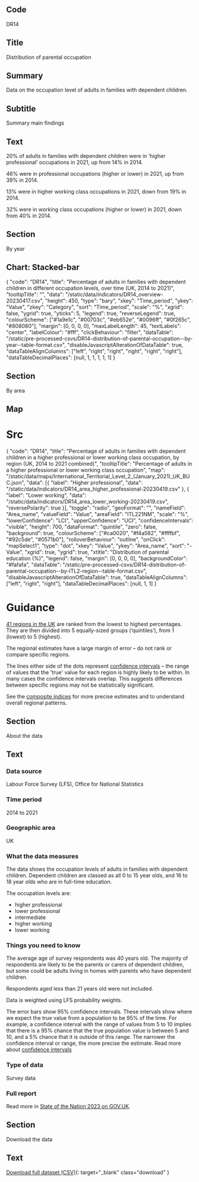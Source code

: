 ## Code
DR14

## Title
Distribution of parental occupation

## Summary
Data on the occupation level of adults in families with dependent children.

## Subtitle
Summary main findings

## Text
20% of adults in families with dependent children were in ‘higher professional’ occupations in 2021, up from 14% in 2014.

46% were in professional occupations (higher or lower) in 2021, up from 39% in 2014.

13% were in higher working class occupations in 2021, down from 19% in 2014.

32% were in working class occupations (higher or lower) in 2021, down from 40% in 2014.

## Section
By year

## Chart: Stacked-bar
{
    "code": "DR14",
    "title": "Percentage of adults in families with dependent children in different occupation levels, over time (UK, 2014 to 2021)",
    "tooltipTitle": "",
    "data": "/static/data/indicators/DR14_overview-20230417.csv",
    "height": 450,
    "type": "bary",
    "xkey": "Time_period",
    "ykey": "Value",
    "zkey": "Category",
    "sort": "Time_period",
    "scale": "%",
    "xgrid": false,
    "ygrid": true,
    "yticks": 5,
    "legend": true,
    "reverseLegend": true,
    "colourScheme": ["#1a9e1c", "#00703c", "#eb652e", "#0096ff", "#0f265c", "#808080"],
    "margin": [0, 0, 0, 0],
    "maxLabelLength": 45,
    "textLabels": "center",
    "labelColour": "#fff",
    "clickBehaviour": "filter",
    "dataTable": "/static/pre-processed-csvs/DR14-distribution-of-parental-occupation--by-year--table-format.csv",
    "disableJavascriptAlterationOfDataTable": true,
    "dataTableAlignColumns": ["left", "right", "right", "right", "right", "right"],
    "dataTableDecimalPlaces": [null, 1, 1, 1, 1, 1]
}

## Section
By area

## Map
# Src
{
    "code": "DR14",
    "title": "Percentage of adults in families with dependent children in a higher professional or lower working class occupation, by region (UK, 2014 to 2021 combined)",
    "tooltipTitle": "Percentage of adults in a higher professional or lower working class occupation",
    "map": "/static/data/maps/International_Territorial_Level_2_(January_2021)_UK_BUC.json",
    "data": [{
        "label": "Higher professional",
        "data": "/static/data/indicators/DR14_area_higher_professional-20230419.csv"
    }, {
        "label": "Lower working",
        "data": "/static/data/indicators/DR14_area_lower_working-20230419.csv",
        "reversePolarity": true
    }],
    "toggle": "radio",
    "geoFormat": "",
    "nameField": "Area_name",
    "valueField": "Value",
    "areaField": "ITL221NM",
    "scale": "%",
    "lowerConfidence": "LCI",
    "upperConfidence": "UCI",
    "confidenceIntervals": "visible",
    "height": 700,
    "dataFormat": "quintile",
    "zero": false,
    "background": true,
    "colourScheme": ["#ca0020", "#f4a582", "#ffffbf", "#92c5de", "#0571b0"],
    "rolloverBehaviour": "outline",
    "onClick": "mapSelect1",
    "type": "dot",
    "xkey": "Value",
    "ykey": "Area_name",
    "sort": "-Value",
    "xgrid": true,
    "ygrid": true,
    "xtitle": "Distribution of parental education (%)",
    "legend": false,
    "margin": [0, 0, 0, 0],
    "backgroundColor": "#fafafa",
    "dataTable": "/static/pre-processed-csvs/DR14-distribution-of-parental-occupation--by-ITL2-region--table-format.csv",
    "disableJavascriptAlterationOfDataTable": true,
    "dataTableAlignColumns": ["left", "right", "right"],
    "dataTableDecimalPlaces": [null, 1, 1]
}

# Guidance
[41 regions in the UK](/social_mobility_by_area#the-41-regions) are ranked from the lowest to highest percentages.
They are then divided into 5 equally-sized groups (‘quintiles’), from 1 (lowest) to 5 (highest).

The regional estimates have a large margin of error – do not rank or compare specific regions.

The lines either side of the dots represent [confidence intervals](/about-our-analysis#confidence-intervals)
– the range of values that the 'true' value for each region is highly likely to be within.
In many cases the confidence intervals overlap.
This suggests differences between specific regions may not be statistically significant. 

See the [composite indices](/social_mobility_by_area#composite-measures-by-region) for more precise estimates and to
understand overall regional patterns.

## Section
About the data

## Text
### Data source
Labour Force Survey (LFS), Office for National Statistics

### Time period
2014 to 2021

### Geographic area
UK

### What the data measures
The data shows the occupation levels of adults in families with dependent children.
Dependent children are classed as all 0 to 15 year olds, and 16 to 18 year olds who are in full-time education.

The occupation levels are:

* higher professional
* lower professional
* intermediate
* higher working
* lower working

### Things you need to know
The average age of survey respondents was 40 years old. The majority of respondents are likely to be the parents or
carers of dependent children, but some could be adults living in homes with parents who have dependent children.

Respondents aged less than 21 years old were not included.

Data is weighted using LFS probability weights.

The error bars show 95% confidence intervals. These intervals show where we expect the true value from a population to
be 95% of the time. For example, a confidence interval with the range of values from 5 to 10 implies that there is a
95% chance that the true population value is between 5 and 10, and a 5% chance that it is outside of this range.
The narrower the confidence interval or range, the more precise the estimate. Read more about
[confidence intervals](/about-our-analysis#confidence-intervals)

### Type of data
Survey data

### Full report
Read more in [State of the Nation 2023 on GOV.UK](https://www.gov.uk/government/publications/state-of-the-nation-2023-people-and-places).

## Section
Download the data

## Text
[Download full dataset (CSV)](/static/data/full-datasets/DR14-distribution-of-parental-occupation--full-dataset.csv){: target="_blank" class="download" }
